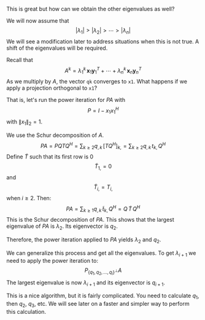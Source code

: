 This is great but how can we obtain the other eigenvalues as well?

We will now assume that
$$
|\lambda_1| > |\lambda_2| > \cdots > |\lambda_n|
$$
We will see a modification later to address situations when this is not true. A shift of the eigenvalues will be required.

Recall that
$$
A^k = \lambda_1^k \, \boldsymbol x_1 \boldsymbol y_1^T + \cdots + \lambda_n^k \, \boldsymbol x_n \boldsymbol y_n^T
$$
As we multiply by $A$, the vector `qk` converges to `x1`. What happens if we apply a projection orthogonal to `x1`?

That is, let's run the power iteration for $PA$ with 
$$
P = I - x_1 x_1^H
$$
with $\|x_1\|_2 = 1$.

We use the Schur decomposition of $A$.
$$
PA = P Q T Q^H = \sum_{k \ge 2} q_{,k} \, [TQ^H]_{k,}
= \sum_{k \ge 2} q_{,k} \, t_{k,} \, Q^H
$$
Define $\tilde{T}$ such that its first row is 0
$$
\tilde{T}_{1,} = 0
$$
and 
$$
\tilde{T}_{i,} = T_{i,}
$$
when $i \ge 2$. Then:
$$
PA = \sum_{k \ge 1} q_{,k} \, \tilde{t}_{k,} \, Q^H = Q \, \tilde{T} \, Q^H
$$
This is the Schur decomposition of $PA$. This shows that the largest eigenvalue of $PA$ is $\lambda_2$. Its eigenvector is $q_2$.

Therefore, the power iteration applied to $PA$ yields $\lambda_2$ and $q_2$.

We can generalize this process and get all the eigenvalues. To get $\lambda_{i+1}$ we need to apply the power iteration to:
$$
P_{ \{q_1,q_2,\dots, q_i\}^\perp } A
$$
The largest eigenvalue is now $\lambda_{i+1}$ and its eigenvector is $q_{i+1}$.

This is a nice algorithm, but it is fairly complicated. You need to calculate $q_1$, then $q_2$, $q_3$, etc. We will see later on a faster and simpler way to perform this calculation.